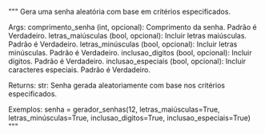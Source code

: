 """
Gera uma senha aleatória com base em critérios especificados.

Args:
    comprimento_senha (int, opcional): Comprimento da senha. Padrão é Verdadeiro.
    letras_maiúsculas (bool, opcional): Incluir letras maiúsculas. Padrão é Verdadeiro.
    letras_minúsculas (bool, opcional): Incluir letras minúsculas. Padrão é Verdadeiro.
    inclusao_digitos (bool, opcional): Incluir dígitos. Padrão é Verdadeiro.
    inclusao_especiais (bool, opcional): Incluir caracteres especiais. Padrão é Verdadeiro.

Returns:
    str: Senha gerada aleatoriamente com base nos critérios especificados.

Exemplos:
    senha = gerador_senhas(12, letras_maiúsculas=True, letras_minúsculas=True, inclusao_digitos=True, inclusao_especiais=True)
"""
